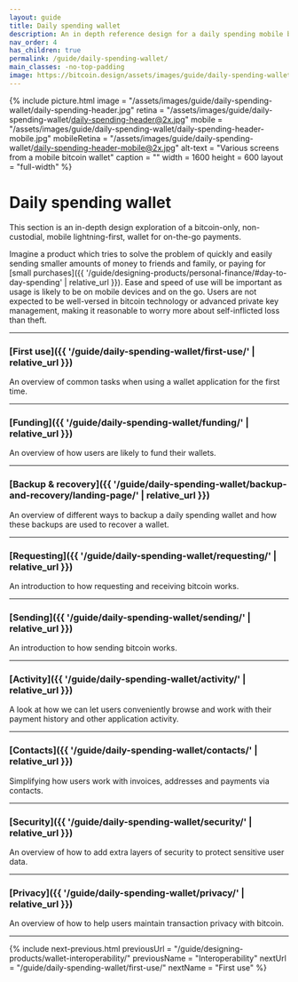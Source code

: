 ```yaml
---
layout: guide
title: Daily spending wallet
description: An in depth reference design for a daily spending mobile bitcoin wallet.
nav_order: 4
has_children: true
permalink: /guide/daily-spending-wallet/
main_classes: -no-top-padding
image: https://bitcoin.design/assets/images/guide/daily-spending-wallet/daily-spending-preview.jpg
---
```


<!--

Illustration source:

-->

{% include picture.html
   image = "/assets/images/guide/daily-spending-wallet/daily-spending-header.jpg"
   retina = "/assets/images/guide/daily-spending-wallet/daily-spending-header@2x.jpg"
   mobile = "/assets/images/guide/daily-spending-wallet/daily-spending-header-mobile.jpg"
   mobileRetina = "/assets/images/guide/daily-spending-wallet/daily-spending-header-mobile@2x.jpg"
   alt-text = "Various screens from a mobile bitcoin wallet"
   caption = ""
   width = 1600
   height = 600
   layout = "full-width"
%}

# Daily spending wallet

This section is an in-depth design exploration of a bitcoin-only, non-custodial, mobile lightning-first, wallet for on-the-go payments.

Imagine a product which tries to solve the problem of quickly and easily sending smaller amounts of money to friends and family, or paying for [small purchases]({{ '/guide/designing-products/personal-finance/#day-to-day-spending' | relative_url }}). Ease and speed of use will be important as usage is likely to be on mobile devices and on the go. Users are not expected to be well-versed in bitcoin technology or advanced private key management, making it reasonable to worry more about self-inflicted loss than theft.

---

### [First use]({{ '/guide/daily-spending-wallet/first-use/' | relative_url }})

An overview of common tasks when using a wallet application for the first time.

---

### [Funding]({{ '/guide/daily-spending-wallet/funding/' | relative_url }})

An overview of how users are likely to fund their wallets.

---

### [Backup & recovery]({{ '/guide/daily-spending-wallet/backup-and-recovery/landing-page/' | relative_url }})

An overview of different ways to backup a daily spending wallet and how these backups are used to recover a wallet.

---

### [Requesting]({{ '/guide/daily-spending-wallet/requesting/' | relative_url }})

An introduction to how requesting and receiving bitcoin works.

---

### [Sending]({{ '/guide/daily-spending-wallet/sending/' | relative_url }})

An introduction to how sending bitcoin works.

---

### [Activity]({{ '/guide/daily-spending-wallet/activity/' | relative_url }})

A look at how we can let users conveniently browse and work with their payment history and other application activity.

---

### [Contacts]({{ '/guide/daily-spending-wallet/contacts/' | relative_url }})

Simplifying how users work with invoices, addresses and payments via contacts.

---

### [Security]({{ '/guide/daily-spending-wallet/security/' | relative_url }})

An overview of how to add extra layers of security to protect sensitive user data.

---

### [Privacy]({{ '/guide/daily-spending-wallet/privacy/' | relative_url }})

An overview of how to help users maintain transaction privacy with bitcoin.

---

{% include next-previous.html
   previousUrl = "/guide/designing-products/wallet-interoperability/"
   previousName = "Interoperability"
   nextUrl = "/guide/daily-spending-wallet/first-use/"
   nextName = "First use"
%}
